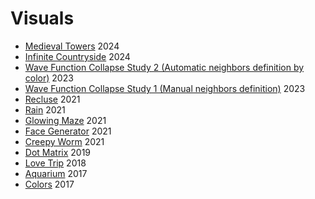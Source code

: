 # Visuals
- [Medieval Towers](./medieval_towers/) 2024
- [Infinite Countryside](./infinite_countryside/) 2024
- [Wave Function Collapse Study 2 (Automatic neighbors definition by color)](./wfc02/) 2023
- [Wave Function Collapse Study 1 (Manual neighbors definition)](./wfc01/) 2023
- [Recluse](./recluse/) 2021
- [Rain](./rain/) 2021
- [Glowing Maze](./glowing_maze/) 2021
- [Face Generator](./faces/) 2021
- [Creepy Worm](./worm/) 2021
- [Dot Matrix](./matrix/) 2019
- [Love Trip](./skyline/) 2018
- [Aquarium](./aquarium/) 2017
- [Colors](./colors/) 2017
